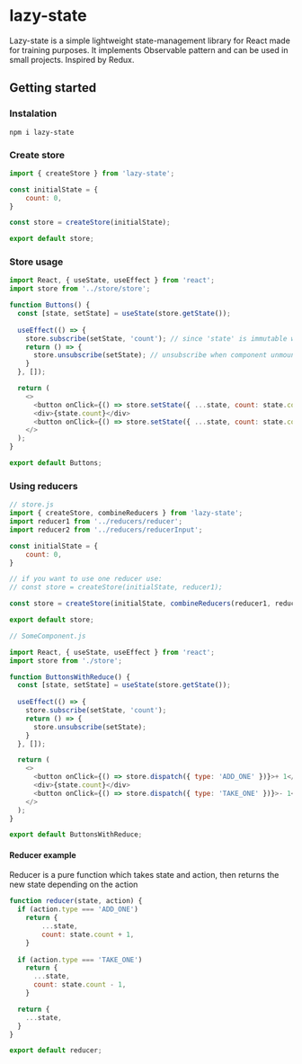 # lazy-state

Lazy-state is a simple lightweight state-management library for React made for training purposes. It implements Observable pattern and can be used in small projects. Inspired by Redux.

## Getting started 

### Instalation

```
npm i lazy-state
```

### Create store

```javascript
import { createStore } from 'lazy-state';

const initialState = {
    count: 0,
}

const store = createStore(initialState);

export default store;

```

### Store usage

```javascript
import React, { useState, useEffect } from 'react';
import store from '../store/store';

function Buttons() {
  const [state, setState] = useState(store.getState());
  
  useEffect(() => {
    store.subscribe(setState, 'count'); // since 'state' is immutable we pass 'setState' to 'store.subscribe()'
    return () => {
      store.unsubscribe(setState); // unsubscribe when component unmounts
    }
  }, []);

  return (
    <>
      <button onClick={() => store.setState({ ...state, count: state.count + 1 })}>+ 1</button>
      <div>{state.count}</div>
      <button onClick={() => store.setState({ ...state, count: state.count - 1 })}>- 1</button>
    </>
  );
}

export default Buttons;

```

### Using reducers

```javascript
// store.js
import { createStore, combineReducers } from 'lazy-state';
import reducer1 from '../reducers/reducer';
import reducer2 from '../reducers/reducerInput';

const initialState = {
    count: 0,
}

// if you want to use one reducer use:
// const store = createStore(initialState, reducer1);

const store = createStore(initialState, combineReducers(reducer1, reducer2));

export default store;

// SomeComponent.js

import React, { useState, useEffect } from 'react';
import store from './store';

function ButtonsWithReduce() {
  const [state, setState] = useState(store.getState());
  
  useEffect(() => {
    store.subscribe(setState, 'count');
    return () => {
      store.unsubscribe(setState);
    }
  }, []);

  return (
    <>
      <button onClick={() => store.dispatch({ type: 'ADD_ONE' })}>+ 1</button>
      <div>{state.count}</div>
      <button onClick={() => store.dispatch({ type: 'TAKE_ONE' })}>- 1</button>
    </>
  );
}

export default ButtonsWithReduce;

```

#### Reducer example

Reducer is a pure function which takes state and action, then returns the new state depending on the action

```javascript
function reducer(state, action) {
  if (action.type === 'ADD_ONE')
    return {
        ...state,
        count: state.count + 1,
    }
  
  if (action.type === 'TAKE_ONE')
    return {
      ...state,
      count: state.count - 1,
    }

  return {
    ...state,
  }
}

export default reducer;
```